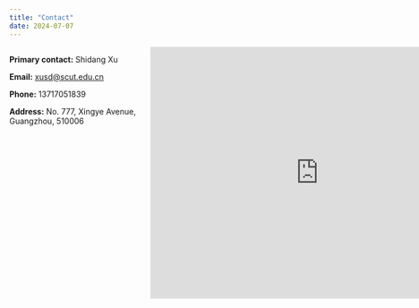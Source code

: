 ```yaml
---
title: "Contact"
date: 2024-07-07
---
```


<style>
.contact-container {
    display: flex;
    justify-content: space-between;
    align-items: flex-start;
}
.contact-details {
    max-width: 45%;
}
.contact-map {
    max-width: 50%;
}
</style>

<div class="contact-container">
    <div class="contact-details">
        <p><strong>Primary contact:</strong> Shidang Xu</p>
        <p><strong>Email:</strong> <a href="xusd@scut.edu.cn">xusd@scut.edu.cn</a></p>
        <p><strong>Phone:</strong> 13717051839</p>
        <p><strong>Address:</strong> No. 777, Xingye Avenue, Guangzhou, 510006</p>
    </div>
    <div class="contact-map">
        <iframe src="https://www.google.com/maps/embed?pb=!1m18!1m12!1m3!1d2948.4821702133336!2d-71.08917218454577!3d42.36242097918798!2m3!1f0!2f0!3f0!3m2!1i1024!2i768!4f13.1!3m3!1m2!1s0x89e370aafc6a3a33%3A0x4c1b7b5d1e8d5f8d!2s75%20Ames%20St%2C%20Cambridge%2C%20MA%2002142%2C%20USA!5e0!3m2!1sen!2sin!4v1625240411027!5m2!1sen!2sin" width="600" height="450" style="border:0;" allowfullscreen="" loading="lazy"></iframe>
    </div>
</div>
